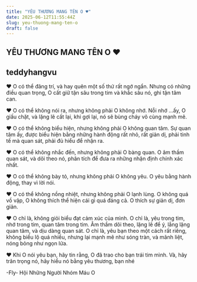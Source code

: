 ```yaml
---
title: "YÊU THƯƠNG MANG TÊN O ♥"
date: 2025-06-12T11:55:44Z
slug: yeu-thuong-mang-ten-o
draft: false
---
```


## YÊU THƯƠNG MANG TÊN O ♥

## teddyhangvu

♥ O có thể đãng trí, và hay quên một số thứ rất ngớ ngẩn. Nhưng có những điều quan trọng, O cất giữ tận sâu trong tim và khắc sâu nó, ghi tận tâm can.

♥ O có thể không nói ra, nhưng không phải O không nhớ. Nỗi nhớ ...ấy, O giấu chặt, và lặng lẽ cất lại, khi gợi lại, nó sẽ bùng cháy vô cùng mạnh mẽ.

♥ O có thể không biểu hiện, nhưng không phải O không quan tâm. Sự quan tâm ấy, được biểu hiện bằng những hành động rất nhỏ, rất giản dị, phải tinh tế mà quan sát, phải đủ hiểu để nhận ra.

♥ O có thể không nhắc đến, nhưng không phải O bàng quan. O âm thầm quan sát, và dõi theo nó, phân tích để đưa ra những nhận định chính xác nhất.

♥ O có thể không bày tỏ, nhưng không phải O không yêu. O yêu bằng hành động, thay vì lời nói.

♥ O có thể không nồng nhiệt, nhưng không phải O lạnh lùng. O không quá vồ vập, O không thích thể hiện cái gì quá đáng cả. O thích sự giản dị, đơn giản. 

♥ O chỉ là, không giỏi biểu đạt cảm xúc của mình. O chỉ là, yêu trong tim, nhớ trong tim, quan tâm trong tim. Âm thầm dõi theo, lặng lẽ để ý, lẳng lặng quan tâm, và dịu dàng quan sát. O chỉ là, yêu bạn theo một cách rất riêng, không biểu lộ quá nhiều, nhưng lại mạnh mẽ như sóng tràn, và mãnh liệt, nóng bỏng như ngọn lửa. 

♥ Khi O nói yêu bạn, hãy tin rằng, O đã trao cho bạn trái tim mình. Và, hãy trân trọng nó, hãy hiểu nó bằng yêu thương, bạn nhé 

-Fly-
Hội Những Người Nhóm Máu O